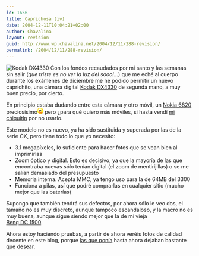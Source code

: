 ```yaml
---
id: 1656
title: Caprichosa (iv)
date: 2004-12-11T10:04:21+02:00
author: Chavalina
layout: revision
guid: http://www.wp.chavalina.net/2004/12/11/288-revision/
permalink: /2004/12/11/288-revision/
---
```

<img class="imgizqda" src="http://www.chavalina.net/imagenes/fotos/dx4330.jpg" alt="Kodak DX4330" /> Con los fondos recaudados por mi santo y las semanas sin salir (_que triste es no ver la luz del soool…_) que me eché al cuerpo durante los exámenes de diciembre me he podido permitir un nuevo caprichito, una cámara digital <a href="http://quesabesde.com/camdig/productos/cam284g.asp" target="_blank">Kodak DX4330</a> de segunda mano, a muy buen precio, por cierto.

En principio estaba dudando entre esta cámara y otro móvil, un <a href="http://www.nokia.es/telefonos/modelos/nokia6820/index_id6820.jsp" target="_blank">Nokia 6820</a> precios&iacute;simo![emo](/imagenes/emoticonos/guino.gif) pero &iquest;para qué quiero más móviles, si hasta vend&iacute; <a href="http://www.chavalina.net/comentar.php?idpost=198" target="_blank">mi chiquit&iacute;n</a> por no usarlo.

Este modelo no es nuevo, ya ha sido sustituida y superada por las de la serie CX, pero tiene todo lo que yo necesito:

  * 3.1 megap&iacute;xeles, lo suficiente para hacer fotos que se vean bien al imprimirlas
  * Zoom óptico y digital. Esto es decisivo, ya que la mayor&iacute;a de las que encontraba nuevas sólo ten&iacute;an digital (el zoom de mentirijillas) o se me sal&iacute;an demasiado del presupuesto
  * Memoria interna. Acepta MMC, ya tengo uso para la de 64MB del 3300
  * Funciona a pilas, as&iacute; que podré comprarlas en cualquier sitio (mucho mejor que las bater&iacute;as)

Supongo que también tendrá sus defectos, por ahora sólo le veo dos, el tama&ntilde;o no es muy discreto, aunque tampoco escandaloso, y la macro no es muy buena, aunque sigue siendo mejor que la de mi vieja  
<a href="http://www.benq.com/_la/sp/cameras/camera_dc1500.html" target="_blank">Benq DC 1500</a>.

Ahora estoy haciendo pruebas, a partir de ahora veréis fotos de calidad decente en este blog, porque <a href="http://www.chavalina.net/comentar.php?idpost=29" target="_blank">las que pon&iacute;a</a> hasta ahora dejaban bastante que desear.